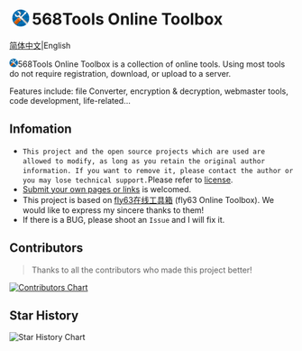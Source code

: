 # <img height="30" style="margin: -3px 5px;" src="./img/icon.svg" />568Tools Online Toolbox

[简体中文](https://github.com/PJ-568/568tools/blob/main/README.md)|English

<img height="15" src="./img/icon.svg" />568Tools Online Toolbox is a collection of online tools. Using most tools do not require registration, download, or upload to a server.

Features include: file Converter, encryption & decryption, webmaster tools, code development, life-related...

## Infomation

* `This project and the open source projects which are used are allowed to modify, as long as you retain the original author information. If you want to remove it, please contact the author or you may lose technical support.`Please refer to [license](https://Tools.pj568.eu.org/license).
* [Submit your own pages or links](https://Tools.pj568.eu.org/application) is welcomed.
* This project is based on [fly63在线工具箱](https://github.com/mydearcc/tools) (fly63 Online Toolbox). We would like to express my sincere thanks to them!
* If there is a BUG, please shoot an `Issue` and I will fix it.

## Contributors

> Thanks to all the contributors who made this project better!

[![Contributors Chart](https://contrib.rocks/image?repo=PJ-568/568tools)](https://github.com/PJ-568/568tools/graphs/contributors)

## Star History

![Star History Chart](https://api.star-history.com/svg?repos=PJ-568/568tools&type=Date)
